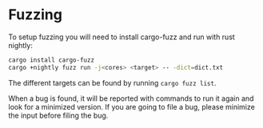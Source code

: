 # Fuzzing

To setup fuzzing you will need to install cargo-fuzz and run with rust nightly:

```bash
cargo install cargo-fuzz
cargo +nightly fuzz run -j<cores> <target> -- -dict=dict.txt
```

The different targets can be found by running `cargo fuzz list`.

When a bug is found, it will be reported with commands to run it again and look for a minimized version.
If you are going to file a bug, please minimize the input before filing the bug.
